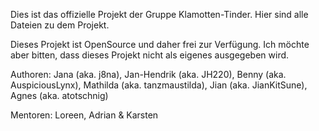  Dies ist das offizielle Projekt der Gruppe Klamotten-Tinder. Hier sind alle Dateien zu dem Projekt.
 
 Dieses Projekt ist OpenSource und daher frei zur Verfügung.
 Ich möchte aber bitten, dass dieses Projekt nicht als eigenes ausgegeben wird.
 
 Authoren: Jana (aka. j8na),
 Jan-Hendrik (aka. JH220),
 Benny (aka. AuspiciousLynx),
 Mathilda (aka. tanzmaustilda), 
 Jian (aka. JianKitSune),
 Agnes (aka. atotschnig)
 
 Mentoren: Loreen, Adrian & Karsten
